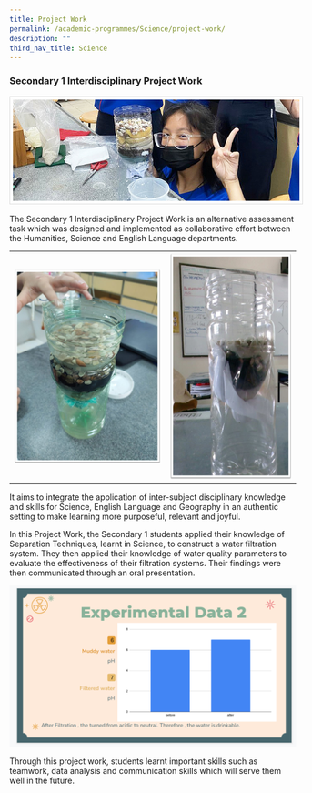 ```yaml
---
title: Project Work
permalink: /academic-programmes/Science/project-work/
description: ""
third_nav_title: Science
---
```

### Secondary 1 Interdisciplinary Project Work

<img src="/images/Sec%201%20Science%20Project%20Work/IPW_main.jpg" style=" border:0.5px solid Gainsboro; padding: 5px;">


The Secondary 1 Interdisciplinary Project Work is an alternative assessment task which was designed and implemented as collaborative effort between the Humanities, Science and English Language departments.

<table>
  <tr>
    <td><img src="/images/Sec%201%20Science%20Project%20Work/IPW2.jpg" style="width:300px"></td>
    <td><img src="/images/Sec%201%20Science%20Project%20Work/IPW3.jpg" style="width:250px; height: 400px"></td>
  </tr>
</table>


It aims to integrate the application of inter-subject disciplinary knowledge and skills for Science, English Language and Geography in an authentic setting to make learning more purposeful, relevant and joyful.


In this Project Work, the Secondary 1 students applied their knowledge of Separation Techniques, learnt in Science, to construct a water filtration system. They then applied their knowledge of water quality parameters to evaluate the effectiveness of their filtration systems. Their findings were then communicated through an oral presentation.

![](/images/Sec%201%20Science%20Project%20Work/IPW4.png)

Through this project work, students learnt important skills such as teamwork, data analysis and communication skills which will serve them well in the future.